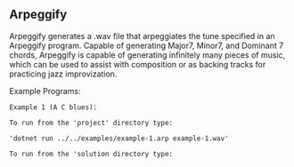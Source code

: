 ## Arpeggify ##

Arpeggify generates a .wav file that arpeggiates the tune specified in an Arpeggify program. Capable of generating Major7, Minor7, and Dominant 7 chords, Arpeggify is capable of generating infinitely many pieces of music, which can be used to assist with composition or as backing tracks for practicing jazz improvization.

Example Programs:

	Example 1 (A C blues):

	To run from the 'project' directory type:

	'dotnet run ../../examples/example-1.arp example-1.wav'

	To run from the 'solution directory type: